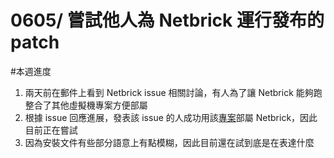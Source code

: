 0605/ 嘗試他人為 Netbrick 運行發布的 patch
===

#本週進度

1. 兩天前在郵件上看到 Netbrick issue 相關討論，有人為了讓 Netbrick 能夠跑整合了其他虛擬機專案方便部屬
2. 根據 issue 回應進展，發表該 issue 的人成功用該[專案](https://github.com/williamofockham/NetBricks)部屬 Netbrick，因此目前正在嘗試
3. 因為安裝文件有些部分語意上有點模糊，因此目前還在試到底是在表達什麼
